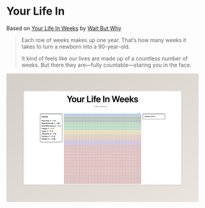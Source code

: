 # Your Life In

Based on [Your Life In Weeks](https://waitbutwhy.com/2014/05/life-weeks.html) by [Wait But Why](https://waitbutwhy.com/)

> Each row of weeks makes up one year. That’s how many weeks it takes to turn a newborn into a 90-year-old.
>
> It kind of feels like our lives are made up of a countless number of weeks. But there they are—fully countable—staring you in the face.

![alt text](<Your Life In Weeks.jpeg>)
